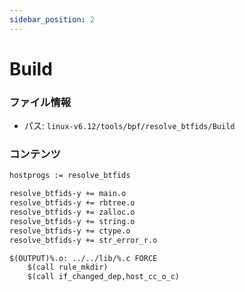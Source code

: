 ```yaml
---
sidebar_position: 2
---
```

# Build

### ファイル情報

- パス: `linux-v6.12/tools/bpf/resolve_btfids/Build`

### コンテンツ

```txt
hostprogs := resolve_btfids

resolve_btfids-y += main.o
resolve_btfids-y += rbtree.o
resolve_btfids-y += zalloc.o
resolve_btfids-y += string.o
resolve_btfids-y += ctype.o
resolve_btfids-y += str_error_r.o

$(OUTPUT)%.o: ../../lib/%.c FORCE
	$(call rule_mkdir)
	$(call if_changed_dep,host_cc_o_c)

```
